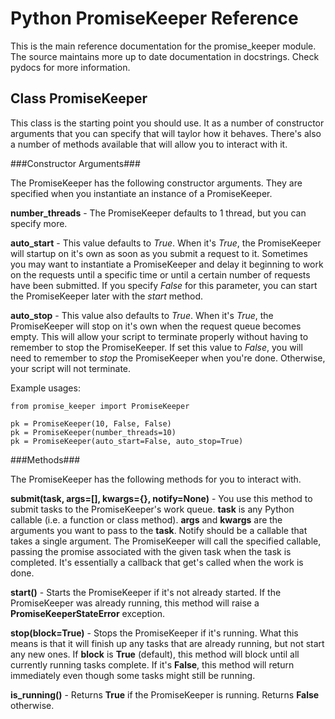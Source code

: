 Python PromiseKeeper Reference
==============================

This is the main reference documentation for the promise\_keeper module.  The
source maintains more up to date documentation in docstrings.  Check pydocs
for more information.


Class PromiseKeeper
-------------------
This class is the starting point you should use.  It as a number of constructor
arguments that you can specify that will taylor how it behaves.  There's also
a number of methods available that will allow you to interact with it.


###Constructor Arguments###

The PromiseKeeper has the following constructor arguments.  They are specified
when you instantiate an instance of a PromiseKeeper.

__number\_threads__ - The PromiseKeeper defaults to 1 thread, but you can
specify more.

__auto\_start__ - This value defaults to _True_.  When it's _True_, the
PromiseKeeper will startup on it's own as soon as you submit a request to
it.  Sometimes you may want to instantiate a PromiseKeeper and delay it
beginning to work on the requests until a specific time or until a certain
number of requests have been submitted.  If you specify _False_ for this
parameter, you can start the PromiseKeeper later with the _start_ method.

__auto\_stop__ - This value also defaults to _True_.  When it's _True_, the
PromiseKeeper will stop on it's own when the request queue becomes empty.
This will allow your script to terminate properly without having to remember
to stop the PromiseKeeper.  If set this value to _False_, you will need to
remember to _stop_ the PromiseKeeper when you're done.  Otherwise, your
script will not terminate.

Example usages:

    from promise_keeper import PromiseKeeper

    pk = PromiseKeeper(10, False, False)
    pk = PromiseKeeper(number_threads=10)
    pk = PromiseKeeper(auto_start=False, auto_stop=True)


###Methods###

The PromiseKeeper has the following methods for you to interact with.

__submit(task, args=[], kwargs={}, notify=None)__ - You use this method to
submit tasks to the PromiseKeeper's work queue.  __task__ is any Python
callable (i.e. a function or class method).  __args__ and __kwargs__ are the
arguments you want to pass to the __task__.  Notify should be a callable that
takes a single argument.  The PromiseKeeper will call the specified callable,
passing the promise associated with the given task when the task is
completed.  It's essentially a callback that get's called when the work
is done.

__start()__ - Starts the PromiseKeeper if it's not already started.  If the
PromiseKeeper was already running, this method will raise a
__PromiseKeeperStateError__ exception.

__stop(block=True)__ - Stops the PromiseKeeper if it's running.  What this means
is that it will finish up any tasks that are already running, but not start any
new ones.  If __block__ is __True__ (default), this method will block until all
currently running tasks complete.  If it's __False__, this method will return
immediately even though some tasks might still be running.

__is\_running()__ - Returns __True__ if the PromiseKeeper is running.  Returns
__False__ otherwise.
